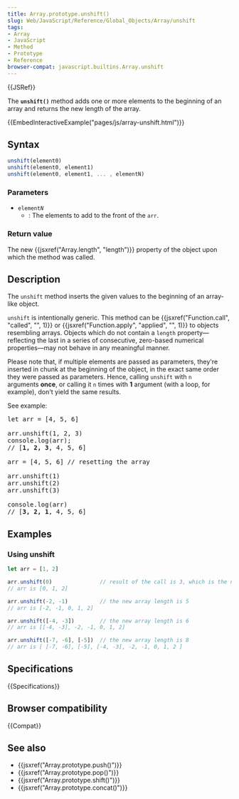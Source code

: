 ```yaml
---
title: Array.prototype.unshift()
slug: Web/JavaScript/Reference/Global_Objects/Array/unshift
tags:
- Array
- JavaScript
- Method
- Prototype
- Reference
browser-compat: javascript.builtins.Array.unshift
---
```

{{JSRef}}

The **`unshift()`** method adds one or more elements to the beginning of an
array and returns the new length of the array.

{{EmbedInteractiveExample("pages/js/array-unshift.html")}}

## Syntax

```js
unshift(element0)
unshift(element0, element1)
unshift(element0, element1, ... , elementN)
```

### Parameters

- <code>element<em>N</em></code>
  - : The elements to add to the front of the `arr`.

### Return value

The new {{jsxref("Array.length", "length")}} property of the object
upon which the method was called.

## Description

The `unshift` method inserts the given values to the beginning of an array-like
object.

`unshift` is intentionally generic. This method can be
{{jsxref("Function.call", "called", "", 1)}} or
{{jsxref("Function.apply", "applied",
  "", 1)}} to objects
resembling arrays. Objects which do not contain a `length` property—reflecting
the last in a series of consecutive, zero-based numerical properties—may not
behave in any meaningful manner.

Please note that, if multiple elements are passed as parameters, they're
inserted in chunk at the beginning of the object, in the exact same order they
were passed as parameters. Hence, calling `unshift` with `n` arguments **once**,
or calling it `n` times with **1** argument (with a loop, for example), don't
yield the same results.

See example:

<pre class="brush: js">let arr = [4, 5, 6]

arr.unshift(1, 2, 3)
console.log(arr);
// [<strong>1, 2, 3</strong>, 4, 5, 6]

arr = [4, 5, 6] // resetting the array

arr.unshift(1)
arr.unshift(2)
arr.unshift(3)

console.log(arr)
// [<strong>3, 2, 1</strong>, 4, 5, 6]
</pre>

## Examples

### Using unshift

```js
let arr = [1, 2]

arr.unshift(0)               // result of the call is 3, which is the new array length
// arr is [0, 1, 2]

arr.unshift(-2, -1)          // the new array length is 5
// arr is [-2, -1, 0, 1, 2]

arr.unshift([-4, -3])        // the new array length is 6
// arr is [[-4, -3], -2, -1, 0, 1, 2]

arr.unshift([-7, -6], [-5])  // the new array length is 8
// arr is [ [-7, -6], [-5], [-4, -3], -2, -1, 0, 1, 2 ]
```

## Specifications

{{Specifications}}

## Browser compatibility

{{Compat}}

## See also

- {{jsxref("Array.prototype.push()")}}
- {{jsxref("Array.prototype.pop()")}}
- {{jsxref("Array.prototype.shift()")}}
- {{jsxref("Array.prototype.concat()")}}
